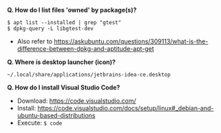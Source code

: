 **Q. How do I list files 'owned' by package(s)?**
```
$ apt list --installed | grep "gtest"
$ dpkg-query -L libgtest-dev
```
- Also refer to https://askubuntu.com/questions/309113/what-is-the-difference-between-dpkg-and-aptitude-apt-get

**Q. Where is desktop launcher (icon)?**

`~/.local/share/applications/jetbrains-idea-ce.desktop`

**Q. How do I install Visual Studio Code?**

- Download: https://code.visualstudio.com/
- Install: https://code.visualstudio.com/docs/setup/linux#_debian-and-ubuntu-based-distributions
- Execute: `$ code`
